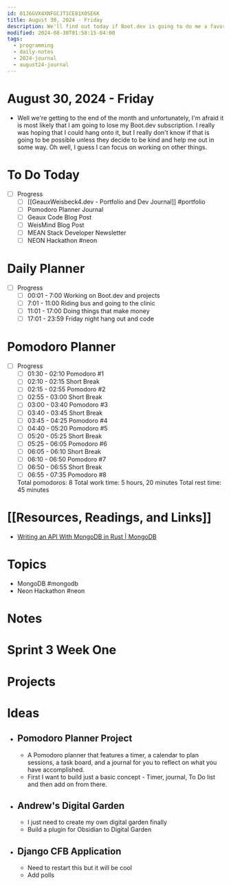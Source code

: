 ```yaml
---
id: 01J6GVX4XNFGCJT1CE81X0SE6K
title: August 30, 2024 - Friday
description: We'll find out today if Boot.dev is going to do me a favor or not
modified: 2024-08-30T01:58:15-04:00
tags:
  - programming
  - daily-notes
  - 2024-journal
  - august24-journal
---
```

# August 30, 2024 - Friday
- Well we're getting to the end of the month and unfortunately, I'm afraid it is most likely that I am going to lose my Boot.dev subscription. I really was hoping that I could hang onto it, but I really don't know if that is going to be possible unless they decide to be kind and help me out in some way. Oh well, I guess I can focus on working on other things.

# To Do Today
- [ ] Progress
	- [ ] [[GeauxWeisbeck4.dev - Portfolio and Dev Journal]] #portfolio 
	- [ ] Pomodoro Planner Journal
	- [ ] Geaux Code Blog Post 
	- [ ] WeisMind Blog Post
	- [ ] MEAN Stack Developer Newsletter
	- [ ] NEON Hackathon #neon
# Daily Planner
- [ ] Progress
	- [ ] 00:01 - 7:00 Working on Boot.dev and projects
	- [ ] 7:01 - 11:00 Riding bus and going to the clinic
	- [ ] 11:01 - 17:00 Doing things that make money
	- [ ] 17:01 - 23:59 Friday night hang out and code

# Pomodoro Planner
- [ ] Progress
	- [ ] 01:30 - 02:10 Pomodoro #1
	- [ ] 02:10 - 02:15 Short Break
	- [ ] 02:15 - 02:55 Pomodoro #2
	- [ ] 02:55 - 03:00 Short Break
	- [ ] 03:00 - 03:40 Pomodoro #3
	- [ ] 03:40 - 03:45 Short Break
	- [ ] 03:45 - 04:25 Pomodoro #4
	- [ ] 04:40 - 05:20 Pomodoro #5
	- [ ] 05:20 - 05:25 Short Break
	- [ ] 05:25 - 06:05 Pomodoro #6
	- [ ] 06:05 - 06:10 Short Break
	- [ ] 06:10 - 06:50 Pomodoro #7
	- [ ] 06:50 - 06:55 Short Break
	- [ ] 06:55 - 07:35 Pomodoro #8

  Total pomodoros: 8
  Total work time: 5 hours, 20 minutes
  Total rest time: 45 minutes

# [[Resources, Readings, and Links]]
- [Writing an API With MongoDB in Rust | MongoDB](https://www.mongodb.com/developer/languages/rust/rest-api-rust-rocket/)
# Topics
- MongoDB #mongodb 
- Neon Hackathon #neon 

# Notes

# Sprint 3 Week One

# Projects

# Ideas
- ## Pomodoro Planner Project
	- A Pomodoro planner that features a timer, a calendar to plan sessions, a task board, and a journal for you to reflect on what you have accomplished.
	- First I want to build just a basic concept - Timer, journal, To Do list and then add on from there.
- ## Andrew's Digital Garden
	- I just need to create my own digital garden finally
	- Build a plugin for Obsidian to Digital Garden
- ## Django CFB Application
	- Need to restart this but it will be cool
	- Add polls